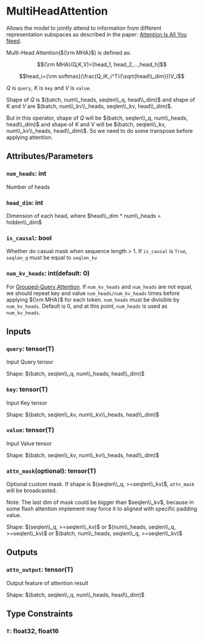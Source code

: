 # MultiHeadAttention

Allows the model to jointly attend to information from different representation subspaces as described in the paper: [Attention Is All You Need](https://arxiv.org/abs/1706.03762).

Multi-Head Attention(${\rm MHA}$) is defined as:

$${\rm MHA}(Q,K,V)=[head_1, head_2,...,head_h]$$

$$head_i={\rm softmax}(\frac{Q_iK_i^T}{\sqrt{head\\_dim}})V_i$$

$Q$ is `query`, $K$ is `key` and $V$ is `value`.

Shape of $Q$ is $(batch, num\\_heads, seqlen\\_q, head\\_dim)$ and shape of $K$ and $V$ are $(batch, num\\_kv\\_heads, seqlen\\_kv, head\\_dim)$.

But in this operator, shape of $Q$ will be $(batch, seqlen\\_q, num\\_heads, head\\_dim)$ and shape of $K$ and $V$ will be $(batch, seqlen\\_kv, num\\_kv\\_heads, head\\_dim)$. So we need to do some transpose before applying attention.

## Attributes/Parameters

### `num_heads`: int

Number of heads

### `head_dim`: int

Dimension of each head, where $head\\_dim * num\\_heads = hidden\\_dim$

### `is_causal`: bool

Whether do casual mask when sequence length > 1. If `is_causal` is `True`, `seqlen_q` must be equal to `seqlen_kv`

### `num_kv_heads`: int(default: 0)

For [Grouped-Query Attention](https://arxiv.org/pdf/2305.13245.pdf). If `num_kv_heads` and `num_heads` are not equal, we should repeat key and value `num_heads/num_kv_heads` times before applying ${\rm MHA}$ for each token. `num_heads` must be divisible by `num_kv_heads`. Default is 0, and at this point, `num_heads` is used as `num_kv_heads`.

## Inputs

### `query`: tensor(T)

Input Query tensor

Shape: $(batch, seqlen\\_q, num\\_heads, head\\_dim)$
### `key`: tensor(T)

Input Key tensor

Shape: $(batch, seqlen\\_kv, num\\_kv\\_heads, head\\_dim)$

### `value`: tensor(T)

Input Value tensor

Shape: $(batch, seqlen\\_kv, num\\_kv\\_heads, head\\_dim)$

### `attn_mask`(optional): tensor(T)

Optional custom mask. If shape is $(seqlen\\_q, >=seqlen\\_kv)$, `attn_mask` will be broadcasted.

Note: The last dim of mask could be bigger than $seqlen\\_kv$, because in some flash attention implement may force it to aligned with specific padding value.

Shape: $(seqlen\\_q, >=seqlen\\_kv)$ or $(num\\_heads, seqlen\\_q, >=seqlen\\_kv)$ or $(batch, num\\_heads, seqlen\\_q, >=seqlen\\_kv)$

## Outputs

### `attn_output`: tensor(T)

Output feature of attention result

Shape: $(batch, seqlen\\_q, num\\_heads, head\\_dim)$

## Type Constraints

### `T`: float32, float16
